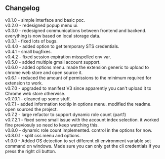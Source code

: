## Changelog
v0.1.0   - simple interface and basic poc.  
v0.2.0   - redesigned popup menu ui.  
v0.3.0   - redesigned communications between frontend and backend. everything is now based on local storage data.  
v0.3.1   - fixed lots of bugs.  
v0.4.0   - added option to get temporary STS credentials.  
v0.4.1   - small bugfixes.  
v0.4.2   - fixed session expiration misspelled env var.  
v0.5.0   - added multiple gmail account support.  
v0.6.0   - added options menu. made the extension generic to upload to chrome web store and open source it.  
v0.6.1   - reduced the amount of permissions to the minimum required for extension to work.  
v0.7.0   - upgraded to manifest V3 since apparently you can't upload it to Chrome web store otherwise.  
v0.7.0.1 - cleaned up some stuff.  
v0.7.1   - added information tooltip in options menu. modified the readme. open sourced the project.  
v0.7.2   - large refactor to support dynamic role count (part1)  
v0.7.2.1 - fixed some small issue with the account index selection. it worked fine previosuly so need to keep watching this.  
v0.8.0   - dynamic role count implemented. control in the options for now.  
v0.8.0.1 - split css menu and options.  
v1.0.0   - Added OS detection to set different cli environment variable set command on windows. Made sure you can only get the cli credentials if you press the right cli button. 